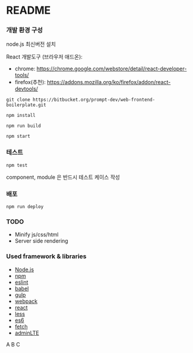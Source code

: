 # README #

### 개발 환경 구성 ###

node.js 최신버전 설치

React 개발도구 (브라우저 애드온):

* chrome: https://chrome.google.com/webstore/detail/react-developer-tools/
* firefox(추천): https://addons.mozilla.org/ko/firefox/addon/react-devtools/

```shell
git clone https://bitbucket.org/prompt-dev/web-frontend-boilerplate.git

npm install

npm run build

npm start
```


### 테스트 ###

```shell
npm test
```

component, module 은 반드시 테스트 케이스 작성

### 배포 ###

```shell
npm run deploy
```

### TODO ###

- Minify js/css/html
- Server side rendering

### Used framework & libraries ###

* [Node.js](https://nodejs.org/ko/)
* [npm](https://www.npmjs.com/)
* [eslint](http://eslint.org/)
* [babel](https://babeljs.io/)
* [gulp](http://gulpjs.com/)
* [webpack](https://webpack.github.io/)
* [react](https://facebook.github.io/react/)
* [less](http://lesscss.org/)
* [es6](https://gist.github.com/marocchino/841e2ff62f59f420f9d9)
* [fetch](https://github.com/github/fetch)
* [adminLTE](https://almsaeedstudio.com/themes/AdminLTE/index2.html)


A
B
C
